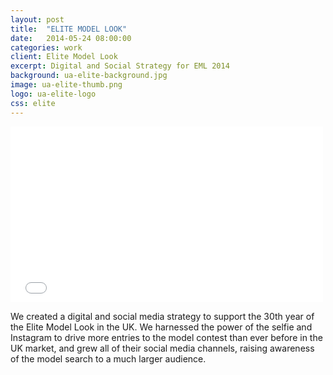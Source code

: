```yaml
---
layout: post
title:  "ELITE MODEL LOOK"
date:   2014-05-24 08:00:00
categories: work
client: Elite Model Look
excerpt: Digital and Social Strategy for EML 2014
background: ua-elite-background.jpg
image: ua-elite-thumb.png
logo: ua-elite-logo
css: elite
---
```


<iframe src="//player.vimeo.com/video/97216609?title=0&amp;byline=0&amp;portrait=0&amp;color=ed3f4c&amp;autoplay=1" width="500" height="281" frameborder="0" webkitallowfullscreen mozallowfullscreen allowfullscreen></iframe>


We created a digital and social media strategy to support the 30th year of the Elite Model Look in the UK. We harnessed the power of the selfie and Instagram to drive more entries to the model contest than ever before in the UK market, and grew all of their social media channels, raising awareness of the model search to a much larger audience.